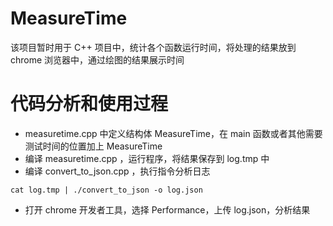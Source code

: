 # MeasureTime
该项目暂时用于 C++ 项目中，统计各个函数运行时间，将处理的结果放到 chrome 浏览器中，通过绘图的结果展示时间
# 代码分析和使用过程
* measuretime.cpp 中定义结构体 MeasureTime，在 main 函数或者其他需要测试时间的位置加上 MeasureTime
* 编译 measuretime.cpp ，运行程序，将结果保存到 log.tmp 中
* 编译 convert_to_json.cpp ，执行指令分析日志
 ```
 cat log.tmp | ./convert_to_json -o log.json
 ```
* 打开 chrome 开发者工具，选择 Performance，上传 log.json，分析结果
